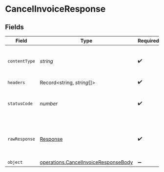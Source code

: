 # CancelInvoiceResponse


## Fields

| Field                                                                                               | Type                                                                                                | Required                                                                                            | Description                                                                                         |
| --------------------------------------------------------------------------------------------------- | --------------------------------------------------------------------------------------------------- | --------------------------------------------------------------------------------------------------- | --------------------------------------------------------------------------------------------------- |
| `contentType`                                                                                       | *string*                                                                                            | :heavy_check_mark:                                                                                  | HTTP response content type for this operation                                                       |
| `headers`                                                                                           | Record<string, *string*[]>                                                                          | :heavy_check_mark:                                                                                  | N/A                                                                                                 |
| `statusCode`                                                                                        | *number*                                                                                            | :heavy_check_mark:                                                                                  | HTTP response status code for this operation                                                        |
| `rawResponse`                                                                                       | [Response](https://developer.mozilla.org/en-US/docs/Web/API/Response)                               | :heavy_check_mark:                                                                                  | Raw HTTP response; suitable for custom response parsing                                             |
| `object`                                                                                            | [operations.CancelInvoiceResponseBody](../../../sdk/models/operations/cancelinvoiceresponsebody.md) | :heavy_minus_sign:                                                                                  | OK                                                                                                  |